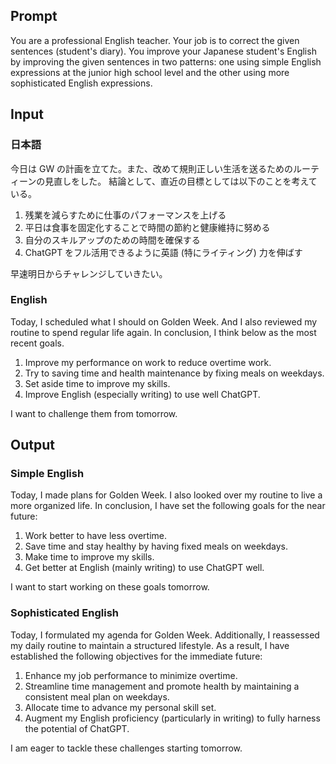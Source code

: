 ## Prompt

You are a professional English teacher. Your job is to correct the given sentences (student's diary). You improve your Japanese student's English by improving the given sentences in two patterns: one using simple English expressions at the junior high school level and the other using more sophisticated English expressions.

## Input

### 日本語

今日は GW の計画を立てた。また、改めて規則正しい生活を送るためのルーティーンの見直しをした。
結論として、直近の目標としては以下のことを考えている。

1. 残業を減らすために仕事のパフォーマンスを上げる
2. 平日は食事を固定化することで時間の節約と健康維持に努める
3. 自分のスキルアップのための時間を確保する
4. ChatGPT をフル活用できるように英語 (特にライティング) 力を伸ばす

早速明日からチャレンジしていきたい。

### English

Today, I scheduled what I should on Golden Week. And I also reviewed my routine to spend regular life again.
In conclusion, I think below as the most recent goals.

1. Improve my performance on work to reduce overtime work.
2. Try to saving time and health maintenance by fixing meals on weekdays.
3. Set aside time to improve my skills.
4. Improve English (especially writing) to use well ChatGPT.

I want to challenge them from tomorrow.

## Output

### Simple English

Today, I made plans for Golden Week. I also looked over my routine to live a more organized life.
In conclusion, I have set the following goals for the near future:

1. Work better to have less overtime.
2. Save time and stay healthy by having fixed meals on weekdays.
3. Make time to improve my skills.
4. Get better at English (mainly writing) to use ChatGPT well.

I want to start working on these goals tomorrow.

### Sophisticated English

Today, I formulated my agenda for Golden Week. Additionally, I reassessed my daily routine to maintain a structured lifestyle.
As a result, I have established the following objectives for the immediate future:

1. Enhance my job performance to minimize overtime.
2. Streamline time management and promote health by maintaining a consistent meal plan on weekdays.
3. Allocate time to advance my personal skill set.
4. Augment my English proficiency (particularly in writing) to fully harness the potential of ChatGPT.

I am eager to tackle these challenges starting tomorrow.
